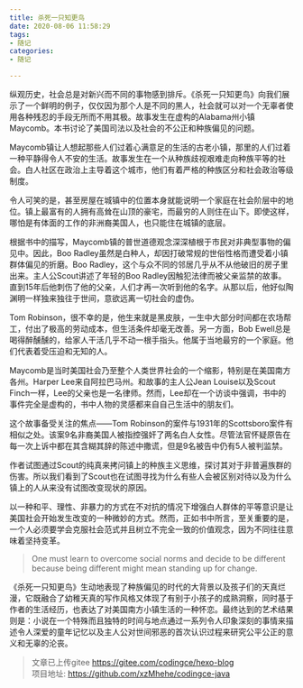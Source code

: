 ```yaml
---
title: 杀死一只知更鸟
date: 2020-08-06 11:58:29
tags:
- 随记
categories:
- 随记

---
```


纵观历史，社会总是对新兴而不同的事物感到排斥。《杀死一只知更鸟》向我们展示了一个鲜明的例子，仅仅因为那个人是不同的黑人，社会就可以对一个无辜者使用各种残忍的手段无所而不用其极。故事发生在虚构的Alabama州小镇Maycomb。本书讨论了美国司法以及社会的不公正和种族偏见的问题。

Maycomb镇让人想起那些人们过着心满意足的生活的古老小镇，那里的人们过着一种平静得令人不安的生活。故事发生在一个从种族歧视艰难走向种族平等的社会。白人社区在政治上主导着这个城市，他们有着严格的种族区分和社会政治等级制度。

令人可笑的是，甚至房屋在城镇中的位置本身就能说明一个家庭在社会阶层中的地位。镇上最富有的人拥有高耸在山顶的豪宅，而最穷的人则住在山下。即使这样，哪怕是有体面的工作的非洲裔美国人，也只能住在城镇的底层。

根据书中的描写，Maycomb镇的普世道德观念深深植根于市民对非典型事物的偏见中。因此，Boo Radley虽然是白种人，却因打破常规的世俗性格而遭受着小镇群体偏见的折磨。Boo Radley，这个与众不同的邻居几乎从不从他破旧的房子里出来。主人公Scout讲述了年轻的Boo Radley因触犯法律而被父亲监禁的故事。直到15年后他刺伤了他的父亲，人们才再一次听到他的名字。从那以后，他好似陶渊明一样独来独往于世间，意欲远离一切社会的虚伪。

Tom Robinson，很不幸的是，他生来就是黑皮肤，一生中大部分时间都在农场帮工，付出了极高的劳动成本，但生活条件却毫无改善。另一方面，Bob Ewell总是喝得醉醺醺的，给家人干活几乎不动一根手指头。他属于当地最穷的一个家庭。他们代表着受压迫和无知的人。

Maycomb是当时美国社会乃至整个人类世界社会的一个缩影，特别是在美国南方各州。Harper Lee来自阿拉巴马州。和故事的主人公Jean Louise以及Scout Finch一样，Lee的父亲也是一名律师。然而，Lee却在一个访谈中强调，书中的事件完全是虚构的，书中人物的灵感都来自自己生活中的朋友们。

这个故事备受关注的焦点——Tom Robinson的案件与1931年的Scottsboro案件有相似之处。该案9名非裔美国人被指控强奸了两名白人女性。尽管法官怀疑原告在每一次上诉中都在其含糊其辞的陈述中撒谎，但是9名被告中仍有5人被判监禁。

作者试图通过Scout的纯真来拷问镇上的种族主义思维，探讨其对于非普遍族群的伤害。所以我们看到了Scout也在试图寻找为什么有些人会被区别对待以及为什么镇上的人从来没有试图改变现状的原因。

以一种和平、理性、非暴力的方式在不对抗的情况下增强白人群体的平等意识是让美国社会开始发生改变的一种微妙的方式。然而，正如书中所言，至关重要的是，一个人必须要学会克服社会范式并且树立不完全一致的价值观念，因为不同往往意味着坚持变革。

>One must learn to overcome social norms and decide to be different because being different might mean standing up for change.

《杀死一只知更鸟》生动地表现了种族偏见的时代的大背景以及孩子们的天真烂漫，它既融合了幼稚天真的写作风格又体现了有别于小孩子的成熟洞察，同时基于作者的生活经历，也表达了对美国南方小镇生活的一种怀恋。最终达到的艺术结果则是：小说在一个特殊而且独特的时间与地点通过一系列令人印象深刻的事情来描述令人深爱的童年记忆以及主人公对世间邪恶的首次认识过程来研究公平公正的意义和无辜的沦丧。







>文章已上传gitee https://gitee.com/codingce/hexo-blog   
>项目地址: https://github.com/xzMhehe/codingce-java